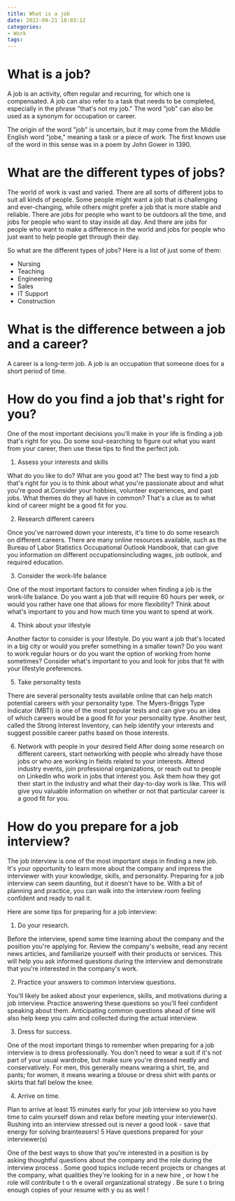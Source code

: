 ```yaml
---
title: What is a job
date: 2022-09-21 18:03:12
categories:
- Work
tags:
---
```



#  What is a job?

A job is an activity, often regular and recurring, for which one is compensated. A job can also refer to a task that needs to be completed, especially in the phrase "that's not my job." The word "job" can also be used as a synonym for occupation or career.

The origin of the word "job" is uncertain, but it may come from the Middle English word "jobe," meaning a task or a piece of work. The first known use of the word in this sense was in a poem by John Gower in 1390.

#  What are the different types of jobs?

The world of work is vast and varied. There are all sorts of different jobs to suit all kinds of people. Some people might want a job that is challenging and ever-changing, while others might prefer a job that is more stable and reliable. There are jobs for people who want to be outdoors all the time, and jobs for people who want to stay inside all day. And there are jobs for people who want to make a difference in the world and jobs for people who just want to help people get through their day.

So what are the different types of jobs? Here is a list of just some of them:

- Nursing
- Teaching
- Engineering
- Sales
- IT Support
- Construction

#  What is the difference between a job and a career?

A career is a long-term job. A job is an occupation that someone does for a short period of time.

#  How do you find a job that's right for you?

One of the most important decisions you'll make in your life is finding a job that's right for you. Do some soul-searching to figure out what you want from your career, then use these tips to find the perfect job.

1. Assess your interests and skills

What do you like to do? What are you good at? The best way to find a job that's right for you is to think about what you're passionate about and what you're good at.Consider your hobbies, volunteer experiences, and past jobs. What themes do they all have in common? That's a clue as to what kind of career might be a good fit for you.

2. Research different careers

Once you've narrowed down your interests, it's time to do some research on different careers. There are many online resources available, such as the Bureau of Labor Statistics Occupational Outlook Handbook, that can give you information on different occupationsincluding wages, job outlook, and required education.

3. Consider the work-life balance

One of the most important factors to consider when finding a job is the work-life balance. Do you want a job that will require 60 hours per week, or would you rather have one that allows for more flexibility? Think about what's important to you and how much time you want to spend at work.

4. Think about your lifestyle

Another factor to consider is your lifestyle. Do you want a job that's located in a big city or would you prefer something in a smaller town? Do you want to work regular hours or do you want the option of working from home sometimes? Consider what's important to you and look for jobs that fit with your lifestyle preferences.

5. Take personality tests

There are several personality tests available online that can help match potential careers with your personality type. The Myers-Briggs Type Indicator (MBTI) is one of the most popular tests and can give you an idea of which careers would be a good fit for your personality type. Another test, called the Strong Interest Inventory, can help identify your interests and suggest possible career paths based on those interests.

6. Network with people in your desired field
 After doing some research on different careers, start networking with people who already have those jobs or who are working in fields related to your interests. Attend industry events, join professional organizations, or reach out to people on LinkedIn who work in jobs that interest you. Ask them how they got their start in the industry and what their day-to-day work is like. This will give you valuable information on whether or not that particular career is a good fit for you.

#  How do you prepare for a job interview?

The job interview is one of the most important steps in finding a new job. It's your opportunity to learn more about the company and impress the interviewer with your knowledge, skills, and personality. Preparing for a job interview can seem daunting, but it doesn't have to be. With a bit of planning and practice, you can walk into the interview room feeling confident and ready to nail it.

Here are some tips for preparing for a job interview:

1. Do your research.

Before the interview, spend some time learning about the company and the position you're applying for. Review the company's website, read any recent news articles, and familiarize yourself with their products or services. This will help you ask informed questions during the interview and demonstrate that you're interested in the company's work.

2. Practice your answers to common interview questions.

You'll likely be asked about your experience, skills, and motivations during a job interview. Practice answering these questions so you'll feel confident speaking about them. Anticipating common questions ahead of time will also help keep you calm and collected during the actual interview.

3. Dress for success.

One of the most important things to remember when preparing for a job interview is to dress professionally. You don't need to wear a suit if it's not part of your usual wardrobe, but make sure you're dressed neatly and conservatively. For men, this generally means wearing a shirt, tie, and pants; for women, it means wearing a blouse or dress shirt with pants or skirts that fall below the knee.

4. Arrive on time.

Plan to arrive at least 15 minutes early for your job interview so you have time to calm yourself down and relax before meeting your interviewer(s). Rushing into an interview stressed out is never a good look - save that energy for solving brainteasers! 
5 Have questions prepared for your interviewer(s) 

  One of the best ways to show that you're interested in a position is by asking thoughtful questions about the company and the role during the interview process . Some good topics include recent projects or changes at the company, what qualities they're looking for in a new hire , or how t he role will contribute t o th e overall organizational strategy . Be sure t o bring enough copies of your resume with y ou as well !